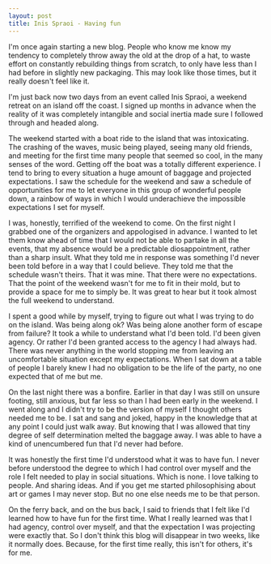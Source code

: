 ```yaml
---
layout: post
title: Inis Spraoi - Having fun
---
```


I'm once again starting a new blog. People who know me know my tendency to completely throw away the old at the drop of a hat, to waste effort on constantly rebuilding things from scratch, to only have less than I had before in slightly new packaging. This may look like those times, but it really doesn't feel like it.

I'm just back now two days from an event called Inis Spraoi, a weekend retreat on an island off the coast. I signed up months in advance when the reality of it was completely intangible and social inertia made sure I followed through and headed along.

The weekend started with a boat ride to the island that was intoxicating. The crashing of the waves, music being played, seeing many old friends, and meeting for the first time many people that seemed so cool, in the many senses of the word. Getting off the boat was a totally different experience. I tend to bring to every situation a huge amount of baggage and projected expectations. I saw the schedule for the weekend and saw a schedule of opportunities for me to let everyone in this group of wonderful people down, a rainbow of ways in which I would underachieve the impossible expectations I set for myself.

I was, honestly, terrified of the weekend to come. On the first night I grabbed one of the organizers and appologised in advance. I wanted to let them know ahead of time that I would not be able to partake in all the events, that my absence would be a predictable diosappointment, rather than a sharp insult. What they told me in response was something I'd never been told before in a way that I could believe. They told me that the schedule wasn't theirs. That it was mine. That there were no expectations. That the point of the weekend wasn't for me to fit in their mold, but to provide a space for me to simply be. It was great to hear but it took almost the full weekend to understand.

I spent a good while by myself, trying to figure out what I was trying to do on the island. Was being along ok? Was being alone another form of escape from failure? It took a while to understand what I'd been told. I'd been given agency. Or rather I'd been granted access to the agency I had always had. There was never anything in the world stopping me from leaving an uncomfortable situation except my expectations. When I sat down at a table of people I barely knew I had no obligation to be the life of the party, no one expected that of me but me.

On the last night there was a bonfire. Earlier in that day I was still on unsure footing, still anxious, but far less so than I had been early in the weekend. I went along and I didn't try to be the version of myself I thought others needed me to be. I sat and sang and joked, happy in the knowledge that at any point I could just walk away. But knowing that I was allowed that tiny degree of self determination melted the baggage away. I was able to have a kind of unencumbered fun that I'd never had before.

It was honestly the first time I'd understood what it was to have fun. I never before understood the degree to which I had control over myself and the role I felt needed to play in social situations. Which is none. I love talking to people. And sharing ideas. And if you get me started philosophising about art or games I may never stop. But no one else needs me to be that person.

On the ferry back, and on the bus back, I said to friends that I felt like I'd learned how to have fun for the first time. What I really learned was that I had agency, control over myself, and that the expectation I was projecting were exactly that. So I don't think this blog will disappear in two weeks, like it normally does. Because, for the first time really, this isn't for others, it's for me.
